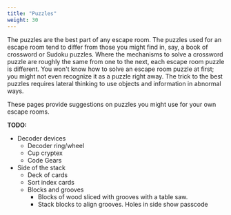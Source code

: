 ```yaml
---
title: "Puzzles"
weight: 30
---
```


The puzzles are the best part of any escape room. The puzzles used for an
escape room tend to differ from those you might find in, say, a book of
crossword or Sudoku puzzles. Where the mechanisms to solve a crossword
puzzle are roughly the same from one to the next, each escape room puzzle
is different. You won't know how to solve an escape room puzzle at first;
you might not even recognize it as a puzzle right away. The trick to the
best puzzles requires lateral thinking to use objects and information in
abnormal ways.

These pages provide suggestions on puzzles you might use for your own
escape rooms.

**TODO:**
  * Decoder devices
    * Decoder ring/wheel
	* Cup cryptex
    * Code Gears
  * Side of the stack
    * Deck of cards
	* Sort index cards
	* Blocks and grooves
	  * Blocks of wood sliced with grooves with a table saw.
	  * Stack blocks to align grooves. Holes in side show passcode
